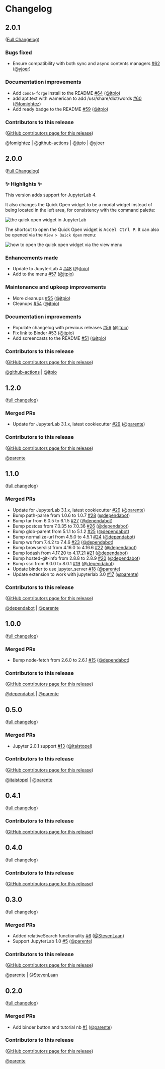 # Changelog

<!-- <START NEW CHANGELOG ENTRY> -->

## 2.0.1

([Full Changelog](https://github.com/jupyterlab-contrib/jupyterlab-quickopen/compare/v2.0.0...367d06e09d546089dfe6ea168ba7ccc91f51fcd1))

### Bugs fixed

- Ensure compatibility with both sync and async contents managers [#62](https://github.com/jupyterlab-contrib/jupyterlab-quickopen/pull/62) ([@yjoer](https://github.com/yjoer))

### Documentation improvements

- Add `conda-forge` install to the README [#64](https://github.com/jupyterlab-contrib/jupyterlab-quickopen/pull/64) ([@jtpio](https://github.com/jtpio))
- add apt.text with wamerican to add /usr/share/dict/words [#60](https://github.com/jupyterlab-contrib/jupyterlab-quickopen/pull/60) ([@fomightez](https://github.com/fomightez))
- Add ready badge to the README [#59](https://github.com/jupyterlab-contrib/jupyterlab-quickopen/pull/59) ([@jtpio](https://github.com/jtpio))

### Contributors to this release

([GitHub contributors page for this release](https://github.com/jupyterlab-contrib/jupyterlab-quickopen/graphs/contributors?from=2024-09-30&to=2024-10-09&type=c))

[@fomightez](https://github.com/search?q=repo%3Ajupyterlab-contrib%2Fjupyterlab-quickopen+involves%3Afomightez+updated%3A2024-09-30..2024-10-09&type=Issues) | [@github-actions](https://github.com/search?q=repo%3Ajupyterlab-contrib%2Fjupyterlab-quickopen+involves%3Agithub-actions+updated%3A2024-09-30..2024-10-09&type=Issues) | [@jtpio](https://github.com/search?q=repo%3Ajupyterlab-contrib%2Fjupyterlab-quickopen+involves%3Ajtpio+updated%3A2024-09-30..2024-10-09&type=Issues) | [@yjoer](https://github.com/search?q=repo%3Ajupyterlab-contrib%2Fjupyterlab-quickopen+involves%3Ayjoer+updated%3A2024-09-30..2024-10-09&type=Issues)

<!-- <END NEW CHANGELOG ENTRY> -->

## 2.0.0

([Full Changelog](https://github.com/jupyterlab-contrib/jupyterlab-quickopen/compare/1.2.0...ec87ceb2cb87900d45db06f265c8ce7034caa876))

### :sparkles: Highlights :sparkles:

This version adds support for JupyterLab 4.

It also changes the Quick Open widget to be a modal widget instead of being located in the left area, for consistency with the command palette:

![the quick open widget in JupyterLab](https://github.com/user-attachments/assets/c158ecad-c2ed-4138-af82-80cc5b04a3d9)

The shortcut to open the Quick Open widget is <kbd>Accel Ctrl P</kbd>. It can also be opened via the `View > Quick Open` menu:

![how to open the quick open widget via the view menu](https://github.com/user-attachments/assets/971d3bf8-ed9f-4bca-b1e8-7a38a99da37f)

### Enhancements made

- Update to JupyterLab 4 [#48](https://github.com/jupyterlab-contrib/jupyterlab-quickopen/pull/48) ([@jtpio](https://github.com/jtpio))
- Add to the menu [#57](https://github.com/jupyterlab-contrib/jupyterlab-quickopen/pull/57) ([@jtpio](https://github.com/jtpio))

### Maintenance and upkeep improvements

- More cleanups [#55](https://github.com/jupyterlab-contrib/jupyterlab-quickopen/pull/55) ([@jtpio](https://github.com/jtpio))
- Cleanups [#54](https://github.com/jupyterlab-contrib/jupyterlab-quickopen/pull/54) ([@jtpio](https://github.com/jtpio))

### Documentation improvements

- Populate changelog with previous releases [#56](https://github.com/jupyterlab-contrib/jupyterlab-quickopen/pull/56) ([@jtpio](https://github.com/jtpio))
- Fix link to Binder [#53](https://github.com/jupyterlab-contrib/jupyterlab-quickopen/pull/53) ([@jtpio](https://github.com/jtpio))
- Add screencasts to the README [#51](https://github.com/jupyterlab-contrib/jupyterlab-quickopen/pull/51) ([@jtpio](https://github.com/jtpio))

### Contributors to this release

([GitHub contributors page for this release](https://github.com/jupyterlab-contrib/jupyterlab-quickopen/graphs/contributors?from=2021-12-12&to=2024-09-30&type=c))

[@github-actions](https://github.com/search?q=repo%3Ajupyterlab-contrib%2Fjupyterlab-quickopen+involves%3Agithub-actions+updated%3A2021-12-12..2024-09-30&type=Issues) | [@jtpio](https://github.com/search?q=repo%3Ajupyterlab-contrib%2Fjupyterlab-quickopen+involves%3Ajtpio+updated%3A2021-12-12..2024-09-30&type=Issues)

## 1.2.0

([full changelog](https://github.com/jupyterlab-contrib/jupyterlab-quickopen/compare/311f367...dd12b63))

### Merged PRs

- Update for JupyterLab 3.1.x, latest cookiecutter [#29](https://github.com/jupyterlab-contrib/jupyterlab-quickopen/pull/29) ([@parente](https://github.com/parente))

### Contributors to this release

([GitHub contributors page for this release](https://github.com/jupyterlab-contrib/jupyterlab-quickopen/graphs/contributors?from=2021-08-14&to=2021-12-12&type=c))

[@parente](https://github.com/search?q=repo%3Ajupyterlab-contrib%2Fjupyterlab-quickopen+involves%3Aparente+updated%3A2021-08-14..2021-12-12&type=Issues)

## 1.1.0

([full changelog](https://github.com/jupyterlab-contrib/jupyterlab-quickopen/compare/65a2eac...311f367))

### Merged PRs

- Update for JupyterLab 3.1.x, latest cookiecutter [#29](https://github.com/jupyterlab-contrib/jupyterlab-quickopen/pull/29) ([@parente](https://github.com/parente))
- Bump path-parse from 1.0.6 to 1.0.7 [#28](https://github.com/jupyterlab-contrib/jupyterlab-quickopen/pull/28) ([@dependabot](https://github.com/dependabot))
- Bump tar from 6.0.5 to 6.1.5 [#27](https://github.com/jupyterlab-contrib/jupyterlab-quickopen/pull/27) ([@dependabot](https://github.com/dependabot))
- Bump postcss from 7.0.35 to 7.0.36 [#26](https://github.com/jupyterlab-contrib/jupyterlab-quickopen/pull/26) ([@dependabot](https://github.com/dependabot))
- Bump glob-parent from 5.1.1 to 5.1.2 [#25](https://github.com/jupyterlab-contrib/jupyterlab-quickopen/pull/25) ([@dependabot](https://github.com/dependabot))
- Bump normalize-url from 4.5.0 to 4.5.1 [#24](https://github.com/jupyterlab-contrib/jupyterlab-quickopen/pull/24) ([@dependabot](https://github.com/dependabot))
- Bump ws from 7.4.2 to 7.4.6 [#23](https://github.com/jupyterlab-contrib/jupyterlab-quickopen/pull/23) ([@dependabot](https://github.com/dependabot))
- Bump browserslist from 4.16.0 to 4.16.6 [#22](https://github.com/jupyterlab-contrib/jupyterlab-quickopen/pull/22) ([@dependabot](https://github.com/dependabot))
- Bump lodash from 4.17.20 to 4.17.21 [#21](https://github.com/jupyterlab-contrib/jupyterlab-quickopen/pull/21) ([@dependabot](https://github.com/dependabot))
- Bump hosted-git-info from 2.8.8 to 2.8.9 [#20](https://github.com/jupyterlab-contrib/jupyterlab-quickopen/pull/20) ([@dependabot](https://github.com/dependabot))
- Bump ssri from 8.0.0 to 8.0.1 [#19](https://github.com/jupyterlab-contrib/jupyterlab-quickopen/pull/19) ([@dependabot](https://github.com/dependabot))
- Update binder to use jupyter_server [#18](https://github.com/jupyterlab-contrib/jupyterlab-quickopen/pull/18) ([@parente](https://github.com/parente))
- Update extension to work with jupyterlab 3.0 [#17](https://github.com/jupyterlab-contrib/jupyterlab-quickopen/pull/17) ([@parente](https://github.com/parente))

### Contributors to this release

([GitHub contributors page for this release](https://github.com/jupyterlab-contrib/jupyterlab-quickopen/graphs/contributors?from=2020-12-31&to=2021-08-14&type=c))

[@dependabot](https://github.com/search?q=repo%3Ajupyterlab-contrib%2Fjupyterlab-quickopen+involves%3Adependabot+updated%3A2020-12-31..2021-08-14&type=Issues) | [@parente](https://github.com/search?q=repo%3Ajupyterlab-contrib%2Fjupyterlab-quickopen+involves%3Aparente+updated%3A2020-12-31..2021-08-14&type=Issues)

## 1.0.0

([full changelog](https://github.com/jupyterlab-contrib/jupyterlab-quickopen/compare/eb04bd1...65a2eac))

### Merged PRs

- Bump node-fetch from 2.6.0 to 2.6.1 [#15](https://github.com/jupyterlab-contrib/jupyterlab-quickopen/pull/15) ([@dependabot](https://github.com/dependabot))

### Contributors to this release

([GitHub contributors page for this release](https://github.com/jupyterlab-contrib/jupyterlab-quickopen/graphs/contributors?from=2020-03-20&to=2020-12-31&type=c))

[@dependabot](https://github.com/search?q=repo%3Ajupyterlab-contrib%2Fjupyterlab-quickopen+involves%3Adependabot+updated%3A2020-03-20..2020-12-31&type=Issues) | [@parente](https://github.com/search?q=repo%3Ajupyterlab-contrib%2Fjupyterlab-quickopen+involves%3Aparente+updated%3A2020-03-20..2020-12-31&type=Issues)

## 0.5.0

([full changelog](https://github.com/jupyterlab-contrib/jupyterlab-quickopen/compare/ca55830...eb04bd1))

### Merged PRs

- Jupyter 2.0.1 support [#13](https://github.com/jupyterlab-contrib/jupyterlab-quickopen/pull/13) ([@itaistopel](https://github.com/itaistopel))

### Contributors to this release

([GitHub contributors page for this release](https://github.com/jupyterlab-contrib/jupyterlab-quickopen/graphs/contributors?from=2020-03-07&to=2020-03-20&type=c))

[@itaistopel](https://github.com/search?q=repo%3Ajupyterlab-contrib%2Fjupyterlab-quickopen+involves%3Aitaistopel+updated%3A2020-03-07..2020-03-20&type=Issues) | [@parente](https://github.com/search?q=repo%3Ajupyterlab-contrib%2Fjupyterlab-quickopen+involves%3Aparente+updated%3A2020-03-07..2020-03-20&type=Issues)

## 0.4.1

([full changelog](https://github.com/jupyterlab-contrib/jupyterlab-quickopen/compare/6a1e07a...ca55830))

### Contributors to this release

([GitHub contributors page for this release](https://github.com/jupyterlab-contrib/jupyterlab-quickopen/graphs/contributors?from=2020-03-07&to=2020-03-07&type=c))

## 0.4.0

([full changelog](https://github.com/jupyterlab-contrib/jupyterlab-quickopen/compare/f7c11a3...6a1e07a))

### Contributors to this release

([GitHub contributors page for this release](https://github.com/jupyterlab-contrib/jupyterlab-quickopen/graphs/contributors?from=2019-07-28&to=2020-03-07&type=c))

## 0.3.0

([full changelog](https://github.com/jupyterlab-contrib/jupyterlab-quickopen/compare/e23408a...f7c11a3))

### Merged PRs

- Added relativeSearch functionality [#6](https://github.com/jupyterlab-contrib/jupyterlab-quickopen/pull/6) ([@StevenLaan](https://github.com/StevenLaan))
- Support JupyterLab 1.0 [#5](https://github.com/jupyterlab-contrib/jupyterlab-quickopen/pull/5) ([@parente](https://github.com/parente))

### Contributors to this release

([GitHub contributors page for this release](https://github.com/jupyterlab-contrib/jupyterlab-quickopen/graphs/contributors?from=2019-06-30&to=2019-07-28&type=c))

[@parente](https://github.com/search?q=repo%3Ajupyterlab-contrib%2Fjupyterlab-quickopen+involves%3Aparente+updated%3A2019-06-30..2019-07-28&type=Issues) | [@StevenLaan](https://github.com/search?q=repo%3Ajupyterlab-contrib%2Fjupyterlab-quickopen+involves%3AStevenLaan+updated%3A2019-06-30..2019-07-28&type=Issues)

## 0.2.0

([full changelog](https://github.com/jupyterlab-contrib/jupyterlab-quickopen/compare/79a935a...e23408a))

### Merged PRs

- Add binder button and tutorial nb [#1](https://github.com/jupyterlab-contrib/jupyterlab-quickopen/pull/1) ([@parente](https://github.com/parente))

### Contributors to this release

([GitHub contributors page for this release](https://github.com/jupyterlab-contrib/jupyterlab-quickopen/graphs/contributors?from=2018-12-04&to=2019-06-30&type=c))

[@parente](https://github.com/search?q=repo%3Ajupyterlab-contrib%2Fjupyterlab-quickopen+involves%3Aparente+updated%3A2018-12-04..2019-06-30&type=Issues)

